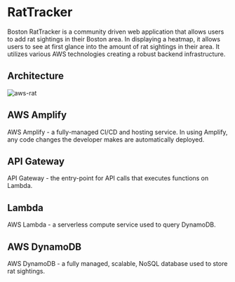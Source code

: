 # RatTracker
Boston RatTracker is a community driven web application that allows users to add rat sightings in their Boston area. In displaying a heatmap, it allows users to see at first glance into the amount of rat sightings in their area. It utilizes various AWS technologies creating a robust backend infrastructure. 

## Architecture
![aws-rat](https://github.com/boydlm/RatTracker/assets/114845124/91b71a12-5548-44ac-9070-92fa6343a214)

## AWS Amplify 
AWS Amplify - a fully-managed CI/CD and hosting service. In using Amplify, any code changes the developer makes are automatically deployed. 

## API Gateway 
API Gateway - the entry-point for API calls that executes functions on Lambda. 

## Lambda
AWS Lambda - a serverless compute service used to query DynamoDB. 

## AWS DynamoDB 
AWS DynamoDB - a fully managed, scalable, NoSQL database used to store rat sightings. 